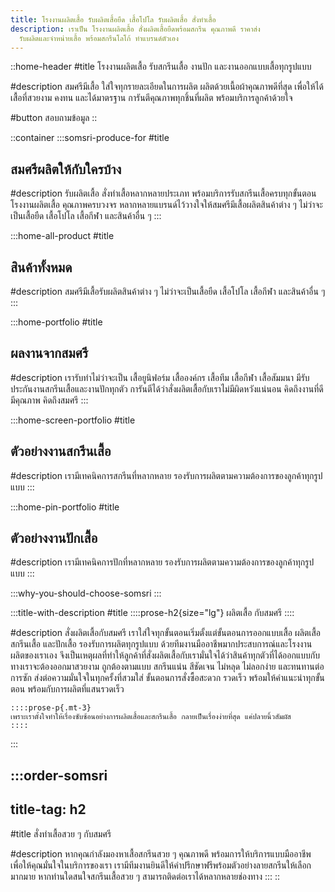 ```yaml
---
title: โรงงานผลิตเสื้อ รับผลิตเสื้อยืด เสื้อโปโล รับผลิตเสื้อ สั่งทำเสื้อ
description: เราเป็น โรงงานผลิตเสื้อ สั่งผลิตเสื้อยืดพร้อมสกรีน คุณภาพดี ราคาส่ง
  รับผลิตและจำหน่ายเสื้อ พร้อมสกรีนโลโก้ ทำแบรนด์ตัวเอง
---
```


::home-header
#title
โรงงานผลิตเสื้อ รับสกรีนเสื้อ งานปัก และงานออกแบบเสื้อทุกรูปแบบ

#description
สมศรีมีเสื้อ ใส่ใจทุกรายละเอียดในการผลิต ผลิตด้วยเนื้อผ้าคุณภาพดีที่สุด เพื่อให้ได้เสื้อที่สวยงาม คงทน และได้มาตรฐาน การันตีคุณภาพทุกชิ้นที่ผลิต พร้อมบริการลูกค้าด้วยใจ

#button
สอบถามข้อมูล
::

::container
  :::somsri-produce-for
  #title
  ## สมศรีผลิตให้กับใครบ้าง
  
  #description
  รับผลิตเสื้อ สั่งทำเสื้อหลากหลายประเภท พร้อมบริการรับสกรีนเสื้อครบทุกขั้นตอน โรงงานผลิตเสื้อ คุณภาพครบวงจร หลากหลายแบรนด์ไว้วางใจให้สมศรีมีเสื้อผลิตสินค้าต่าง ๆ ไม่ว่าจะเป็นเสื้อยืด เสื้อโปโล เสื้อกีฬา และสินค้าอื่น ๆ
  :::

  :::home-all-product
  #title
  ## สินค้าทั้งหมด
  
  #description
  สมศรีมีเสื้อรับผลิตสินค้าต่าง ๆ ไม่ว่าจะเป็นเสื้อยืด เสื้อโปโล เสื้อกีฬา และสินค้าอื่น ๆ
  :::

  :::home-portfolio
  #title
  ## ผลงานจากสมศรี
  
  #description
  เรารับทำไม่ว่าจะเป็น เสื้อยูนิฟอร์ม เสื้อองค์กร เสื้อทีม เสื้อกีฬา เสื้อสัมมนา มีรับประกันงานสกรีนเสื้อและงานปักทุกตัว การันตีได้ว่าสั่งผลิตเสื้อกับเราไม่มีผิดหวังแน่นอน คิดถึงงานที่ดีมีคุณภาพ คิดถึงสมศรี
  :::

  :::home-screen-portfolio
  #title
  ## ตัวอย่างงานสกรีนเสื้อ
  
  #description
  เรามีเทคนิคการสกรีนที่หลากหลาย รองรับการผลิตตามความต้องการของลูกค้าทุกรูปแบบ
  :::

  :::home-pin-portfolio
  #title
  ## ตัวอย่างงานปักเสื้อ
  
  #description
  เรามีเทคนิคการปักที่หลากหลาย รองรับการผลิตตามความต้องการของลูกค้าทุกรูปแบบ
  :::

  :::why-you-should-choose-somsri
  :::

  :::title-with-description
  #title
    ::::prose-h2{size="lg"}
    ผลิตเสื้อ กับสมศรี
    ::::
  
  #description
  สั่งผลิตเสื้อกับสมศรี เราใส่ใจทุกขั้นตอนเริ่มตั้งแต่ขั้นตอนการออกแบบเสื้อ ผลิตเสื้อ สกรีนเสื้อ และปักเสื้อ รองรับการผลิตทุกรูปแบบ ด้วยทีมงานมืออาชีพมากประสบการณ์และโรงงานผลิตของเราเอง จึงเป็นเหตุผลที่ทำให้ลูกค้าที่สั่งผลิตเสื้อกับเรามั่นใจได้ว่าสินค้าทุกตัวที่ได้ออกแบบกับทางเราจะต้องออกมาสวยงาม ถูกต้องตามแบบ สกรีนแน่น สีชัดเจน ไม่หลุด ไม่ลอกง่าย และทนทานต่อการซัก ส่งต่อความมั่นใจในทุกครั้งที่สวมใส่ ขั้นตอนการสั่งซื้อสะดวก รวดเร็ว พร้อมให้คำแนะนำทุกขั้นตอน พร้อมกับการผลิตที่แสนรวดเร็ว
  
    ::::prose-p{.mt-3}
    เพราะเราตั้งใจทำให้เรื่องซับซ้อนอย่างการผลิตเสื้อและสกรีนเสื้อ กลายเป็นเรื่องง่ายที่สุด แค่ปลายนิ้วสัมผัส
    ::::
  :::

  :::order-somsri
  ---
  title-tag: h2
  ---
  #title
  สั่งทำเสื้อสวย ๆ กับสมศรี
  
  #description
  หากคุณกำลังมองหาเสื้อสกรีนสวย ๆ คุณภาพดี พร้อมการให้บริการแบบมืออาชีพ เพื่อให้คุณมั่นใจในบริการของเรา เรามีทีมงานยินดีให้คำปรึกษาฟรีพร้อมตัวอย่างลายสกรีนให้เลือกมากมาย หากท่านใดสนใจสกรีนเสื้อสวย ๆ สามารถติดต่อเราได้หลากหลายช่องทาง
  :::
::

